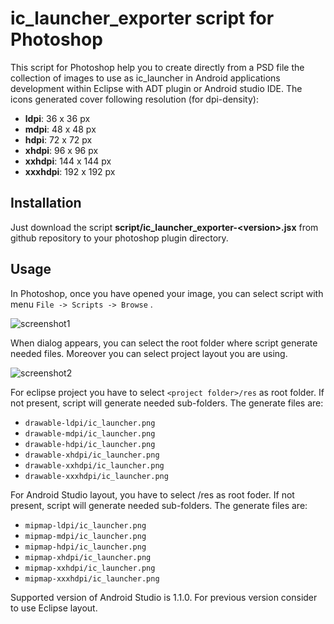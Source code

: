 ic_launcher_exporter script for Photoshop
==========================================

This script for Photoshop help you to create directly from a PSD file the collection of images to use as ic_launcher in Android applications development within Eclipse with ADT plugin or Android studio IDE. The icons generated cover following resolution (for dpi-density):

 - **ldpi**: 36 x 36 px
 - **mdpi**: 48 x 48 px
 - **hdpi**: 72 x 72 px
 - **xhdpi**: 96 x 96 px
 - **xxhdpi**: 144 x 144 px
 - **xxxhdpi**: 192 x 192 px

Installation
------------
Just download the script **script/ic_launcher_exporter-&lt;version&gt;.jsx** from github repository to your photoshop plugin directory.

Usage
-----
In Photoshop, once you have opened your image, you can select script with menu `File -> Scripts -> Browse` .

![screenshot1](https://cloud.githubusercontent.com/assets/8819631/7304940/acdb4120-e9fa-11e4-8f0f-2bf6c11a325a.jpg)

When dialog appears, you can select the root folder where script generate needed files. Moreover you can select project layout you are using.

![screenshot2](https://cloud.githubusercontent.com/assets/8819631/7304966/c5a25e1e-e9fa-11e4-8171-290118581eb6.png)

For eclipse project you have to select `<project folder>/res` as root folder. If not present, script will generate needed sub-folders. The generate files are:

 - `drawable-ldpi/ic_launcher.png`
 - `drawable-mdpi/ic_launcher.png`
 - `drawable-hdpi/ic_launcher.png`
 - `drawable-xhdpi/ic_launcher.png`
 - `drawable-xxhdpi/ic_launcher.png`
 - `drawable-xxxhdpi/ic_launcher.png`

For Android Studio layout, you have to select <project folder>/res as root foder. If not present, script will generate needed sub-folders. The generate files are:

 - `mipmap-ldpi/ic_launcher.png`
 - `mipmap-mdpi/ic_launcher.png`
 - `mipmap-hdpi/ic_launcher.png`
 - `mipmap-xhdpi/ic_launcher.png`
 - `mipmap-xxhdpi/ic_launcher.png`
 - `mipmap-xxxhdpi/ic_launcher.png`

Supported version of Android Studio is 1.1.0. For previous version consider to use Eclipse layout.
